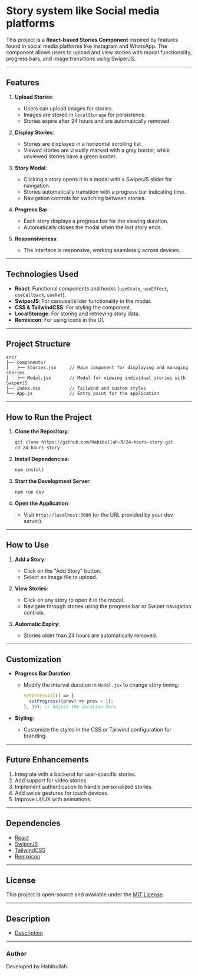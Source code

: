 # Story system like Social media platforms

This project is a **React-based Stories Component** inspired by features found in social media platforms like Instagram and WhatsApp. The component allows users to upload and view stories with modal functionality, progress bars, and image transitions using SwiperJS.

---

## Features

1. **Upload Stories**:

   - Users can upload images for stories.
   - Images are stored in `localStorage` for persistence.
   - Stories expire after 24 hours and are automatically removed.

2. **Display Stories**:

   - Stories are displayed in a horizontal scrolling list.
   - Viewed stories are visually marked with a gray border, while unviewed stories have a green border.

3. **Story Modal**:

   - Clicking a story opens it in a modal with a SwiperJS slider for navigation.
   - Stories automatically transition with a progress bar indicating time.
   - Navigation controls for switching between stories.

4. **Progress Bar**:

   - Each story displays a progress bar for the viewing duration.
   - Automatically closes the modal when the last story ends.

5. **Responsiveness**:
   - The interface is responsive, working seamlessly across devices.

---

## Technologies Used

- **React**: Functional components and hooks (`useState`, `useEffect`, `useCallback`, `useRef`).
- **SwiperJS**: For carousel/slider functionality in the modal.
- **CSS & TailwindCSS**: For styling the component.
- **LocalStorage**: For storing and retrieving story data.
- **Remixicon**: For using icons in the UI.

---

## Project Structure

```
src/
├── components/
│   ├── Stories.jsx     // Main component for displaying and managing stories
│   ├── Modal.jsx       // Modal for viewing individual stories with SwiperJS
├── index.css           // Tailwind and custom styles
└── App.js              // Entry point for the application
```

---

## How to Run the Project

1. **Clone the Repository**:

   ```bash
   git clone https://github.com/Habibullah-R/24-hours-story.git
   cd 24-hours-story
   ```

2. **Install Dependencies**:

   ```bash
   npm install
   ```

3. **Start the Development Server**:

   ```bash
   npm run dev
   ```

4. **Open the Application**:
   - Visit `http://localhost:3000` (or the URL provided by your dev server).

---

## How to Use

1. **Add a Story**:

   - Click on the "Add Story" button.
   - Select an image file to upload.

2. **View Stories**:

   - Click on any story to open it in the modal.
   - Navigate through stories using the progress bar or Swiper navigation controls.

3. **Automatic Expiry**:
   - Stories older than 24 hours are automatically removed.

---

## Customization

- **Progress Bar Duration**:

  - Modify the interval duration in `Modal.jsx` to change story timing:
    ```javascript
    setInterval(() => {
      setProgress((prev) => prev + 1);
    }, 30); // Adjust the duration here
    ```

- **Styling**:
  - Customize the styles in the CSS or Tailwind configuration for branding.

---

## Future Enhancements

1. Integrate with a backend for user-specific stories.
2. Add support for video stories.
3. Implement authentication to handle personalized stories.
4. Add swipe gestures for touch devices.
5. Improve UI/UX with animations.

---

## Dependencies

- [React](https://reactjs.org/)
- [SwiperJS](https://swiperjs.com/)
- [TailwindCSS](https://tailwindcss.com/)
- [Remixicon](https://remixicon.com/)

---

## License

This project is open-source and available under the [MIT License](LICENSE).

---


## Description

- [Description](https://roadmap.sh/projects/stories-feature)

---

### Author

Developed by Habibullah.  
